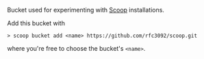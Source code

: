 Bucket used for experimenting with [Scoop](https://scoop.sh/) installations.

Add this bucket with
```
> scoop bucket add <name> https://github.com/rfc3092/scoop.git
```
where you're free to choose the bucket's `<name>`.